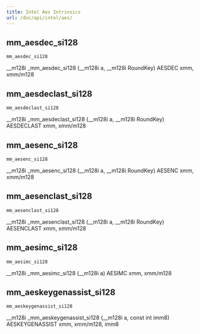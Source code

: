 ```yaml
---
title: Intel Aes Intrinsics
url: /doc/api/intel/aes/
---
```


## mm_aesdec_si128

`mm_aesdec_si128`

__m128i _mm_aesdec_si128 (__m128i a, __m128i RoundKey)
AESDEC xmm, xmm/m128

## mm_aesdeclast_si128

`mm_aesdeclast_si128`

__m128i _mm_aesdeclast_si128 (__m128i a, __m128i RoundKey)
AESDECLAST xmm, xmm/m128

## mm_aesenc_si128

`mm_aesenc_si128`

__m128i _mm_aesenc_si128 (__m128i a, __m128i RoundKey)
AESENC xmm, xmm/m128

## mm_aesenclast_si128

`mm_aesenclast_si128`

__m128i _mm_aesenclast_si128 (__m128i a, __m128i RoundKey)
AESENCLAST xmm, xmm/m128

## mm_aesimc_si128

`mm_aesimc_si128`

__m128i _mm_aesimc_si128 (__m128i a)
AESIMC xmm, xmm/m128

## mm_aeskeygenassist_si128

`mm_aeskeygenassist_si128`

__m128i _mm_aeskeygenassist_si128 (__m128i a, const int imm8)
AESKEYGENASSIST xmm, xmm/m128, imm8
